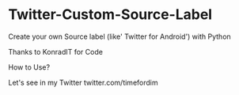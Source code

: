 # Twitter-Custom-Source-Label
Create your own Source label (like' Twitter for Android') with Python

Thanks to KonradIT for Code

How to Use?

Let's see in my Twitter twitter.com/timefordim
